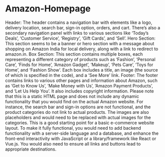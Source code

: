 # Amazon-Homepage
Header: The header contains a navigation bar with elements like a logo, delivery location, search bar, sign-in option, orders, and cart. There’s also a secondary navigation panel with links to various sections like ‘Today’s Deals’, ‘Customer Service’, ‘Registry’, ‘Gift Cards’, and ‘Sell’.
Hero Section: This section seems to be a banner or hero section with a message about shopping on Amazon India for local delivery, along with a link to redirect to amazon.in.
Box Section: This section contains multiple boxes, each representing a different category of products such as ‘Fashion’, ‘Personal Care’, ‘Finds for Home’, ‘Amazon Gadget’, ‘Makeup’, ‘Pets Care’, ‘Toys for Home’, and ‘Fashion Show’. Each box includes a title, an image (the source of which is specified in the code), and a ‘See More’ link.
Footer: The footer contains links to various other pages and information about Amazon, such as ‘Get to Know Us’, ‘Make Money with Us’, ‘Amazon Payment Products’, and ‘Let Us Help You’. It also includes copyright information.
Please note that this is a static HTML page and does not include any dynamic functionality that you would find on the actual Amazon website. For instance, the search bar and sign-in options are not functional, and the product categories do not link to actual products. The images are also placeholders and would need to be replaced with actual images for the categories.
This is a good starting point for a basic e-commerce website layout. To make it fully functional, you would need to add backend functionality with a server-side language and a database, and enhance the front-end interactivity with JavaScript or a library/framework like React or Vue.js. You would also need to ensure all links and buttons lead to appropriate destinations.
